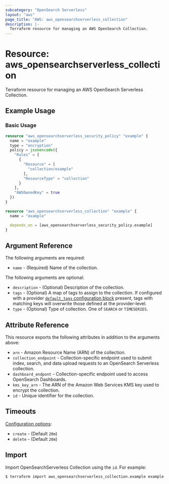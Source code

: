 ```yaml
---
subcategory: "OpenSearch Serverless"
layout: "aws"
page_title: "AWS: aws_opensearchserverless_collection"
description: |-
  Terraform resource for managing an AWS OpenSearch Collection.
---
```


# Resource: aws_opensearchserverless_collection

Terraform resource for managing an AWS OpenSearch Serverless Collection.

## Example Usage

### Basic Usage

```terraform
resource "aws_opensearchserverless_security_policy" "example" {
  name = "example"
  type = "encryption"
  policy = jsonencode({
    "Rules" = [
      {
        "Resource" = [
          "collection/example"
        ],
        "ResourceType" = "collection"
      }
    ],
    "AWSOwnedKey" = true
  })
}

resource "aws_opensearchserverless_collection" "example" {
  name = "example"

  depends_on = [aws_opensearchserverless_security_policy.example]
}
```

## Argument Reference

The following arguments are required:

* `name` - (Required) Name of the collection.

The following arguments are optional:

* `description` - (Optional) Description of the collection.
* `tags` - (Optional) A map of tags to assign to the collection. If configured with a provider [`default_tags` configuration block](https://registry.terraform.io/providers/hashicorp/aws/latest/docs#default_tags-configuration-block) present, tags with matching keys will overwrite those defined at the provider-level.
* `type` - (Optional) Type of collection. One of `SEARCH` or `TIMESERIES`.

## Attribute Reference

This resource exports the following attributes in addition to the arguments above:

* `arn` - Amazon Resource Name (ARN) of the collection.
* `collection_endpoint` - Collection-specific endpoint used to submit index, search, and data upload requests to an OpenSearch Serverless collection.
* `dashboard_endpont` - Collection-specific endpoint used to access OpenSearch Dashboards.
* `kms_key_arn` - The ARN of the Amazon Web Services KMS key used to encrypt the collection.
* `id` - Unique identifier for the collection.

## Timeouts

[Configuration options](https://developer.hashicorp.com/terraform/language/resources/syntax#operation-timeouts):

- `create` - (Default `20m`)
- `delete` - (Default `20m`)

## Import

Import OpenSearchServerless Collection using the `id`. For example:

```
$ terraform import aws_opensearchserverless_collection.example example
```
